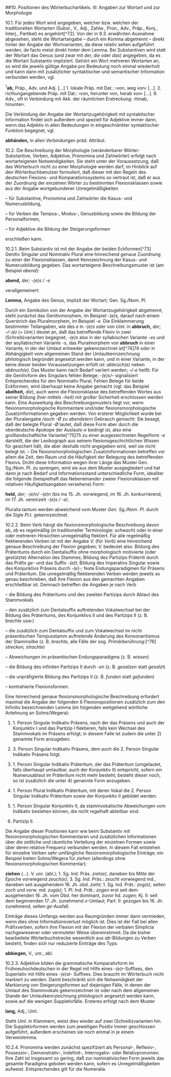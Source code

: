 ##10\. Positionen des Wörterbuchartikels. III: Angaben zur Wortart und zur Morphologie

10.1\. Für jedes Wort wird angegeben, welcher bzw. welchen der traditionellen Wortarten (Subst., V., Adj., Zahlw., Pron., Adv., Präp., Konj., Interj., Partikel) es angehört[^72]\. Von der in 9.3\. erwähnten Ausnahme abgesehen, steht die Wortartangabe – durch ein Komma abgetrennt – direkt hinter der Angabe der Wortvarianten, da diese relativ selten aufgeführt werden, de facto meist direkt hinter dem Lemma. Bei Substantiven wird statt der Wortart das Genus (und zwar mit _der, die_ oder _das_) angegeben, da es die Wortart Substantiv impliziert. Gehört ein Wort mehreren Wortarten an, so wird die jeweils gültige Angabe pro Bedeutung noch einmal wiederholt und kann dann mit zusätzlicher syntaktischer und semantischer Information verbunden werden, vgl.

<sup>1</sup>**ab,** Präp., Adv. und Adj. [...] 1\. lokale Präp. mit Dat.: ›von, weg von‹ [...]. 2\. richtungangebende Präp. mit Dat.: ›von, herunter von, herab von‹ [...]. 6\. Adv., oft in Verbindung mit Akk. der räumlichen Erstreckung: ›hinab, hinunter‹.

Die Verbindung der Angabe der Wortartzugehörigkeit mit syntaktischer Information findet sich außerdem und speziell für Adjektive immer dann, wenn das Adjektiv in allen Bedeutungen in eingeschränkter syntaktischer Funktion begegnet, vgl.

**abhänden,** in allen Verbindungen präd. Attribut.

10.2\. Die Beschreibung der Morphologie (veränderbarer Wörter: Substantive, Verben, Adjektive, Pronomina und Zahlwörter) erfolgt nach wortarteigenen Notwendigkeiten. Sie steht unter der Voraussetzung, daß das Wörterbuch nicht zu einer Morphologie werden darf, im Hinblick auf den Wörterbuchbenutzer formuliert, daß dieser mit den Regeln des deutschen Flexions- und Komparationssystems so vertraut ist, daß er aus der Zuordnung der einzelnen Wörter zu bestimmten Flexionsklassen sowie aus der Angabe wortgebundener Unregelmäßigkeiten

– für Substantive, Pronomina und Zahlwörter die Kasus- und Numerusbildung,

– für Verben die Tempus-, Modus-, Genusbildung sowie die Bildung der Personalformen,

– für Adjektive die Bildung der Steigerungsformen

erschließen kann.

10.2.1\. Beim Substantiv ist mit der Angabe der beiden Eckformen[^73] Genitiv Singular und Nominativ Plural eine hinreichend genaue Zuordnung zu einer der Flexionsklassen, damit Kennzeichnung der Kasus- und Numerusbildung gegeben. Das wortarteigene Beschreibungsmuster ist (am Beispiel _abend_):

**abend,** _der; -(e)s / -e_

verallgemeinert:

**Lemma,** Angabe des Genus, implizit der Wortart; Gen. Sg./Nom. Pl.

Durch ein Semikolon von der Angabe der Wortartzugehörigkeit abgetrennt, steht zunächst das Genitivmorphem, im Beispiel _-(e)s,_ darauf nach einem Querstrich das Pluralmorphem, im Beispiel _-e._ Die Einklammerung bestimmter Teilangaben, wie des _e_ in _-(e)s_ oder von _Uml._ in **abbruch,** _der; –/-(e) (+ Uml.)_ deutet an, daß das betreffende Flexiv in zwei (Schreib)varianten begegnet, _-(e)s_ also in der syllabischen Variante _-es_ und der asyllabischen Variante _-s,_ das Pluralmorphem von **abbruch** in einer Variante, in der der Umlaut entweder gekennzeichnet ist[^74]74 oder in Abhängigkeit vom allgemeinen Stand der Umlautkennzeichnung philologisch begründet angesetzt werden kann, und in einer Variante, in der keine dieser beiden Voraussetzungen erfüllt ist: _abbrüch(e)_ neben _abbruch(e)._ Das Muster kann nach Bedarf variiert werden; _–/-e_ heißt: Für die Genitivform des Singulars fehlen Belege; _-(e)s/–_ signalisiert Entsprechendes für den Nominativ Plural. Fehlen Belege für beide Eckformen, wird überhaupt keine Angabe gemacht (vgl. das Beispiel **abelheit,** _die_), auch wenn die Flexionsklasse des betreffenden Wortes aus seiner Bildung (hier mittels _-heit_) mit großer Sicherheit erschlossen werden kann. Eine Ausweitung des Beschreibungsmusters liegt vor, wenn flexionsmorphologische Kommentare und/oder flexionsmorphologische Zusatzinformationen gegeben werden. Von ersterer Möglichkeit wurde bei der Pluralangabe _/auch -Ø_ zu _abendstern_ Gebrauch gemacht: Sie besagt, daß der belegte Plural _-Ø_ lautet, daß diese Form aber durch die oberdeutsche Apokope der Auslauts-_e_ bedingt ist, also eine großlandschaftliche Variante[^75]75 zu einer ausgezeichneten Regelform _-e_ darstellt, die der Lexikograph aus seinem flexionsgeschichtlichen Wissen für gesichert hält, die aber deshalb nicht angegeben wird, weil sie nicht belegt ist. – Die flexionsmorphologischen Zusatzinformationen betreffen vor allem die Zeit, den Raum und die Häufigkeit der Belegung des betreffenden Flexivs. Droht diese Information wegen ihrer Länge das Muster Gen. Sg./Nom. Pl. zu sprengen, wird sie aus dem Muster ausgegliedert und hat dann je nach Bedarf und Informationsstand unterschiedliche Form, idealiter die folgende (beispielhaft das Nebeneinander zweier Flexionsklassen mit relativen Häufigkeitsangaben versehene) Form:

**held,** _der; -(e)n/ -(e)n_ (bis ins 15\. Jh. vorwiegend, im 16\. Jh. konkurrierend, im 17\. Jh. vereinzelt _-(e)s / -e_).

Pluralia tantum werden abweichend vom Muster _Gen. Sg./Nom. Pl._ durch die Sigle _Pl.t._ gekennzeichnet.

10.2.2\. Beim Verb hängt die flexionsmorphologische Beschreibung davon ab, ob es regelmäßig (in traditioneller Terminologie: _schwach_) oder in einer oder mehreren Hinsichten unregelmäßig flektiert. Für alle regelmäßig flektierenden Verben ist mit der Angabe _V._ (für _Verb_) eine hinreichend genaue Beschreibung der Flexion gegeben; _V._ bedeutet also: Bildung des Präteritums durch ein Dentalsuffix ohne morphologisch motivierte (oder gestützte) Alternation des Stammes; Bildung des Partizips Präteriti durch das Präfix _ge-_ und das Suffix _-(e)t;_ Bildung des Imperativs Singular sowie des Konjunktivs Präsens durch _-(e)-;_ feste Endungsparadigmen für Präsens und Präteritum. Die unregelmäßig flektierenden Verben werden jeweils so genau beschrieben, daß ihre Flexion aus den gemachten Angaben erschließbar ist. Demnach betreffen die Angaben je nach Verb

– die Bildung des Präteritums und des zweiten Partizips durch Ablaut des Stammvokals

– den zusätzlich zum Dentalsuffix auftretenden Vokalwechsel bei der Bildung des Präteritums, des Konjunktivs II und des Partizips II (z. B. _brachte_ usw.)

– die zusätzlich zum Dentalsuffix und zum Vokalwechsel im nicht präsentischen Tempusstamm auftretende Änderung des Konsonantismus der Stammsilbe (z. B. _brachte,_ alle Fälle der sog. _Primärberührung:_[^76] _strecken, strachte_)

– Abweichungen im präsentischen Endungsparadigma (z. B. _wissen_)

– die Bildung des infiniten Partizips II durch _-en_ (z. B. _gesalzen_ statt _gesalzt_)

– die unpräfigierte Bildung des Partizips II (z. B. _funden_ statt _gefunden_)

– kontrahierte Flexionsformen.

Eine hinreichend genaue flexionsmorphologische Beschreibung erfordert maximal die Angabe der folgenden 6 Flexionspositionen zusätzlich zum den Infinitiv bezeichnenden Lemma (im folgenden weitgehend wörtliche Anlehnung an Solms/Wegera):

1) 1\. Person Singular Indikativ Präsens, nach der das Präsens und auch der Konjunktiv I und das Partizip I flektieren, falls kein Wechsel des Stammvokals im Präsens erfolgt; in diesem Falle ist zudem die unter 2) genannte Form anzugeben.

2) 3\. Person Singular Indikativ Präsens, dem auch die 2\. Person Singular Indikativ Präsens folgt.

3) 1\. Person Singular Indikativ Präteritum, der das Präteritum (umgelautet, falls überhaupt umlautbar, auch der Konjunktiv II) entspricht, sofern ein Numerusablaut im Präteritum nicht mehr besteht; besteht dieser noch, so ist zusätzlich die unter 4) genannte Form anzugeben.

4) 1\. Person Plural Indikativ Präteritum, mit deren Vokal die 2\. Person Singular Indikativ Präteritum sowie der Konjunktiv II gebildet werden.

5) 1\. Person Singular Konjunktiv II, da stammvokalische Abweichungen vom Indikativ bestehen können, die nicht regelhaft ableitbar sind.

6) Partizip II.

Die Angabe dieser Positionen kann wie beim Substantiv mit flexionsmorphologischen Kommentaren und zusätzlichen Informationen über die zeitliche und räumliche Verteilung der einzelnen Formen sowie über deren relative Frequenz verbunden werden. In diesem Fall entstehen für einzelne Verben sehr umfängliche flexionsmorphologische Einträge; ein Beispiel bieten Solms/Wegera für _ziehen_ (allerdings ohne flexionsmorphologischen Kommentar):

**ziehen** (...). V. unr. (abl.); 1\. Sg. Ind. Präs. _zieh(e)_, daneben bis Mitte der Epoche vorwiegend _zeuch(e);_ 3\. Sg. Ind. Präs.: _zeucht_ vorwiegend md., daneben seit ausgehendem 16\. Jh. obd. _zieht;_ 1\. Sg. Ind. Prät.: _zog(e),_ selten _zoch_ und vorw. md. _zug(e);_ 1\. Pl. Ind. Prät.: _zogen_ erst seit dem ausgehenden 16\. Jh. vom Obd. her dominant, zuvor hd. _zugen;_ Kj. II: seit dem beginnenden 17\. Jh. zunehmend _o_-Umlaut; Part. II: _gezogen_ bis 16\. Jh. zunehmend, selten _ge_-Ausfall.

Einträge dieses Umfangs werden aus Raumgründen immer dann vermieden, wenn dies ohne Informationsverlust möglich ist. Dies ist der Fall bei allen Präfixverben, sofern ihre Flexion mit der Flexion der verbalen Simplicia nachgewiesener oder vermuteter Weise übereinstimmt. Da die bisher bearbeitete Wörterbuchstrecke wesentlich aus _ab_-Bildungen zu Verben besteht, finden sich nur reduzierte Einträge des Typs:

**abbiegen,** V., unr., abl.

10.2.3\. Adjektive bilden die grammatische Komparativform im Frühneuhochdeutschen in der Regel mit Hilfe eines _-(e)r_-Suffixes, den Superlativ mit Hilfe eines _-(e)st-_ Suffixes. Dies braucht im Wörterbuch nicht markiert zu werden. Damit beschränkt sich die Notwendigkeit der Markierung von Steigerungsformen auf diejenigen Fälle, in denen der Umlaut des Stammvokals gekennzeichnet ist oder nach dem allgemeinen Stande der Umlautkennzeichnung philologisch angesetzt werden kann, sowie auf die wenigen Suppletivfälle. Ersteres erfolgt nach dem Muster

**lang,** Adj.; Uml.

Steht _Uml._ in Klammern, weist dies wieder auf zwei (Schreib)varianten hin. Die Suppletivformen werden zum jeweiligen Positiv immer geschlossen aufgeführt, außerdem erscheinen sie noch einmal in je einem Verweislemma.

10.2.4\. Pronomina werden zunächst spezifiziert als Personal-, Reflexiv-, Possessiv-, Demonstrativ-, Indefinit-, Interrogativ- oder Relativpronomen. Ihre Zahl ist insgesamt so gering, daß zur nominativischen Form jeweils das gesamte Paradigma geboten werden kann, sofern es Unregelmäßigkeiten aufweist. Entsprechendes gilt für die Numeralia.